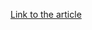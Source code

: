 [Link to the article](https://blog.cyble.com/2022/08/29/mini-stealer-possible-predecessor-of-parrot-stealer/)
